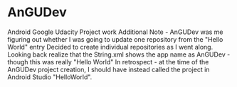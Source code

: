 # AnGUDev
Android Google Udacity Project work
Additional Note - AnGUDev was me figuring out whether I was going to update one repository from the "Hello World" entry
Decided to create individual repositories as I went along. 
Looking back realize that the String.xml shows the app name as AnGUDev - though this was really "Hello World"
In retrospect - at the time of the AnGUDev project creation, I should have instead called the project in Android Studio "HelloWorld".
